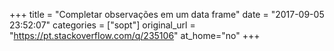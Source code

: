 +++
title = "Completar observações em um data frame"
date = "2017-09-05 23:52:07"
categories = ["sopt"]
original_url = "https://pt.stackoverflow.com/q/235106"
at_home="no"
+++

